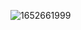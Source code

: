 ![1652661999](https://user-images.githubusercontent.com/68007558/168502303-4bdd634e-d7b6-426c-8f6e-1957aaf66beb.png)
